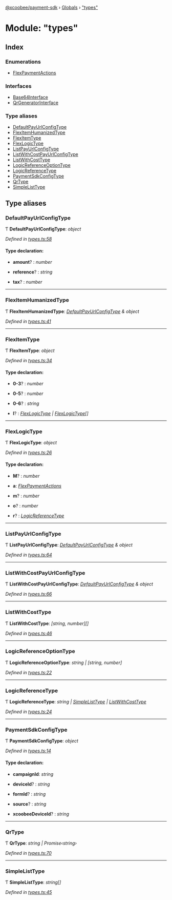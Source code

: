 [@xcoobee/payment-sdk](../README.md) › [Globals](../globals.md) › ["types"](_types_.md)

# Module: "types"

## Index

### Enumerations

* [FlexPaymentActions](../enums/_types_.flexpaymentactions.md)

### Interfaces

* [Base64Interface](../interfaces/_types_.base64interface.md)
* [QrGeneratorInterface](../interfaces/_types_.qrgeneratorinterface.md)

### Type aliases

* [DefaultPayUrlConfigType](_types_.md#defaultpayurlconfigtype)
* [FlexItemHumanizedType](_types_.md#flexitemhumanizedtype)
* [FlexItemType](_types_.md#flexitemtype)
* [FlexLogicType](_types_.md#flexlogictype)
* [ListPayUrlConfigType](_types_.md#listpayurlconfigtype)
* [ListWithCostPayUrlConfigType](_types_.md#listwithcostpayurlconfigtype)
* [ListWithCostType](_types_.md#listwithcosttype)
* [LogicReferenceOptionType](_types_.md#logicreferenceoptiontype)
* [LogicReferenceType](_types_.md#logicreferencetype)
* [PaymentSdkConfigType](_types_.md#paymentsdkconfigtype)
* [QrType](_types_.md#qrtype)
* [SimpleListType](_types_.md#simplelisttype)

## Type aliases

###  DefaultPayUrlConfigType

Ƭ **DefaultPayUrlConfigType**: *object*

*Defined in [types.ts:58](https://github.com/XcooBee/payment-sdk-js/blob/c035332/src/types.ts#L58)*

#### Type declaration:

* **amount**? : *number*

* **reference**? : *string*

* **tax**? : *number*

___

###  FlexItemHumanizedType

Ƭ **FlexItemHumanizedType**: *[DefaultPayUrlConfigType](_types_.md#defaultpayurlconfigtype) & object*

*Defined in [types.ts:41](https://github.com/XcooBee/payment-sdk-js/blob/c035332/src/types.ts#L41)*

___

###  FlexItemType

Ƭ **FlexItemType**: *object*

*Defined in [types.ts:34](https://github.com/XcooBee/payment-sdk-js/blob/c035332/src/types.ts#L34)*

#### Type declaration:

* **0-3**? : *number*

* **0-5**? : *number*

* **0-6**? : *string*

* **l**? : *[FlexLogicType](_types_.md#flexlogictype) | [FlexLogicType](_types_.md#flexlogictype)[]*

___

###  FlexLogicType

Ƭ **FlexLogicType**: *object*

*Defined in [types.ts:26](https://github.com/XcooBee/payment-sdk-js/blob/c035332/src/types.ts#L26)*

#### Type declaration:

* **M**? : *number*

* **a**: *[FlexPaymentActions](../enums/_types_.flexpaymentactions.md)*

* **m**? : *number*

* **o**? : *number*

* **r**? : *[LogicReferenceType](_types_.md#logicreferencetype)*

___

###  ListPayUrlConfigType

Ƭ **ListPayUrlConfigType**: *[DefaultPayUrlConfigType](_types_.md#defaultpayurlconfigtype) & object*

*Defined in [types.ts:64](https://github.com/XcooBee/payment-sdk-js/blob/c035332/src/types.ts#L64)*

___

###  ListWithCostPayUrlConfigType

Ƭ **ListWithCostPayUrlConfigType**: *[DefaultPayUrlConfigType](_types_.md#defaultpayurlconfigtype) & object*

*Defined in [types.ts:66](https://github.com/XcooBee/payment-sdk-js/blob/c035332/src/types.ts#L66)*

___

###  ListWithCostType

Ƭ **ListWithCostType**: *[string, number][]*

*Defined in [types.ts:46](https://github.com/XcooBee/payment-sdk-js/blob/c035332/src/types.ts#L46)*

___

###  LogicReferenceOptionType

Ƭ **LogicReferenceOptionType**: *string | [string, number]*

*Defined in [types.ts:22](https://github.com/XcooBee/payment-sdk-js/blob/c035332/src/types.ts#L22)*

___

###  LogicReferenceType

Ƭ **LogicReferenceType**: *string | [SimpleListType](_types_.md#simplelisttype) | [ListWithCostType](_types_.md#listwithcosttype)*

*Defined in [types.ts:24](https://github.com/XcooBee/payment-sdk-js/blob/c035332/src/types.ts#L24)*

___

###  PaymentSdkConfigType

Ƭ **PaymentSdkConfigType**: *object*

*Defined in [types.ts:14](https://github.com/XcooBee/payment-sdk-js/blob/c035332/src/types.ts#L14)*

#### Type declaration:

* **campaignId**: *string*

* **deviceId**? : *string*

* **formId**? : *string*

* **source**? : *string*

* **xcoobeeDeviceId**? : *string*

___

###  QrType

Ƭ **QrType**: *string | Promise‹string›*

*Defined in [types.ts:70](https://github.com/XcooBee/payment-sdk-js/blob/c035332/src/types.ts#L70)*

___

###  SimpleListType

Ƭ **SimpleListType**: *string[]*

*Defined in [types.ts:45](https://github.com/XcooBee/payment-sdk-js/blob/c035332/src/types.ts#L45)*
